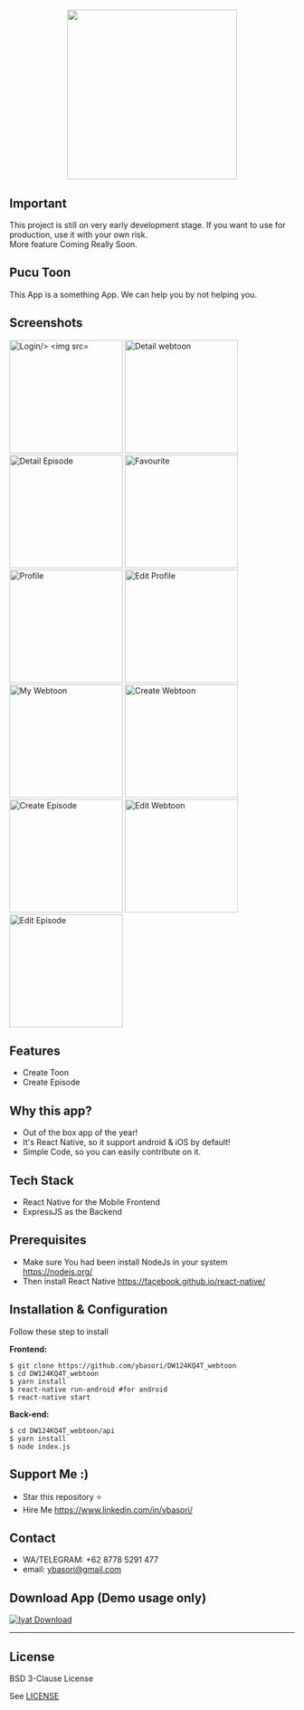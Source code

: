 
<h1 align="center">
  <img src="https://raw.githubusercontent.com/DumbWaysStudent/DW124KQ4T_webtoon/master/assets/images/logo.png" width="300"/><br>
</h1>

## Important
This project is still on very early development stage. If you want to use for production, use it with your own risk.
<br>More feature Coming Really Soon.

## Pucu Toon
This App is a something App. We can help you by not helping you.  


## Screenshots

<p float="left">
  <img src="https://raw.githubusercontent.com/DumbWaysStudent/DW124KQ4T_webtoon/master/assets/images/ss_1.png" width="200" alt="Login/>

  <img src="https://raw.githubusercontent.com/DumbWaysStudent/DW124KQ4T_webtoon/master/assets/images/ss_2.png" width="200" alt="For You"/>

  <img src="https://raw.githubusercontent.com/DumbWaysStudent/DW124KQ4T_webtoon/master/assets/images/ss_3.png" width="200" alt="Detail webtoon"/>

  <img src="https://raw.githubusercontent.com/DumbWaysStudent/DW124KQ4T_webtoon/master/assets/images/ss_4.png" width="200" alt="Detail Episode"/>

  <img src="https://raw.githubusercontent.com/DumbWaysStudent/DW124KQ4T_webtoon/master/assets/images/ss_5.png" width="200" alt="Favourite"/>

  <img src="https://raw.githubusercontent.com/DumbWaysStudent/DW124KQ4T_webtoon/master/assets/images/ss_6.png" width="200" alt="Profile"/>

  <img src="https://raw.githubusercontent.com/DumbWaysStudent/DW124KQ4T_webtoon/master/assets/images/ss_7.png" width="200" alt="Edit Profile"/>

  <img src="https://raw.githubusercontent.com/DumbWaysStudent/DW124KQ4T_webtoon/master/assets/images/ss_8.png" width="200" alt="My Webtoon"/>

  <img src="https://raw.githubusercontent.com/DumbWaysStudent/DW124KQ4T_webtoon/master/assets/images/ss_9.png" width="200" alt="Create Webtoon"/>

  <img src="https://raw.githubusercontent.com/DumbWaysStudent/DW124KQ4T_webtoon/master/assets/images/ss_10.png" width="200" alt="Create Episode"/>

  <img src="https://raw.githubusercontent.com/DumbWaysStudent/DW124KQ4T_webtoon/master/assets/images/ss_11.png" width="200" alt="Edit Webtoon"/>

  <img src="https://raw.githubusercontent.com/DumbWaysStudent/DW124KQ4T_webtoon/master/assets/images/ss_12.png" width="200" alt="Edit Episode"/>
</p>


## Features
* Create Toon
* Create Episode

## Why this app?
* Out of the box app of the year!
* It's React Native, so it support android & iOS by default!
* Simple Code, so you can easily contribute on it.

## Tech Stack
* React Native for the Mobile Frontend
* ExpressJS as the Backend

## Prerequisites
* Make sure You had been install NodeJs in your system https://nodejs.org/
* Then install React Native https://facebook.github.io/react-native/

## Installation & Configuration
Follow these step to install

**Frontend:**
```
$ git clone https://github.com/ybasori/DW124KQ4T_webtoon
$ cd DW124KQ4T_webtoon
$ yarn install
$ react-native run-android #for android
$ react-native start
```

**Back-end:**
```
$ cd DW124KQ4T_webtoon/api
$ yarn install
$ node index.js
```

## Support Me :)
* Star this repository :star:
* Hire Me https://www.linkedin.com/in/ybasori/

## Contact 
* WA/TELEGRAM: +62 8778 5291 477
* email: ybasori@gmail.com

## Download App (Demo usage only)
[![Iyat Download](https://i1.wp.com/apkmodsios.com/wp-content/uploads/2018/12/Download-Infinite-Design-3.4.10-Apk.png)](https://github.com/ybasori/DW124KQ4T_webtoon/raw/master/Pucu%20Toon.apk)


----

## License

BSD 3-Clause License

See [LICENSE](LICENSE)
